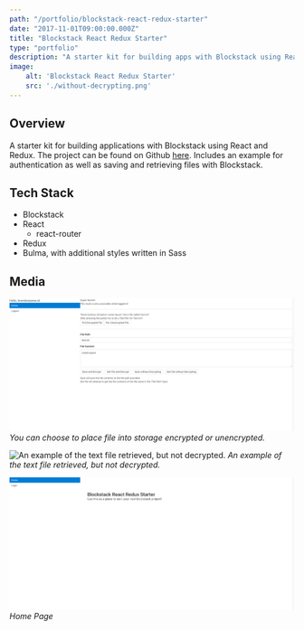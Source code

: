 ```yaml
---
path: "/portfolio/blockstack-react-redux-starter"
date: "2017-11-01T09:00:00.000Z"
title: "Blockstack React Redux Starter"
type: "portfolio"
description: "A starter kit for building apps with Blockstack using React"
image:
    alt: 'Blockstack React Redux Starter'
    src: './without-decrypting.png'
---
```


## Overview

A starter kit for building applications with Blockstack using React and Redux. The project can be found on Github [here](https://github.com/brandonparee/blockstack-react-redux-starter). Includes an example for authentication as well as saving and retrieving files with Blockstack. 

## Tech Stack

* Blockstack
* React
  * react-router
* Redux
* Bulma, with additional styles written in Sass

## Media

![You can choose to place file into storage encrypted or unencrypted.](./decryption.png)
*You can choose to place file into storage encrypted or unencrypted.*

![An example of the text file retrieved, but not decrypted.](./without-decryption.png)
*An example of the text file retrieved, but not decrypted.*

![Home Page](./homepage.png)
*Home Page*